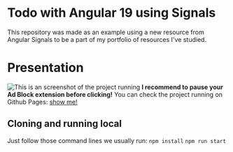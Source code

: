 # Todo with Angular 19 using Signals

This repository was made as an example using a new resource from Angular Signals to be a part of my portfolio of resources I've studied.

# Presentation
![This is an screenshot of the project running](https://herus02.github.io/todo-angular-signals/img/example.png)
**I recommend to pause your Ad Block extension before clicking!**
You can check the project running on Github Pages: [show me!](https://herus02.github.io/todo-angular-signals/)


## Cloning and running local

Just follow those command lines we usually run: 
`npm install` 
`npm run start`
